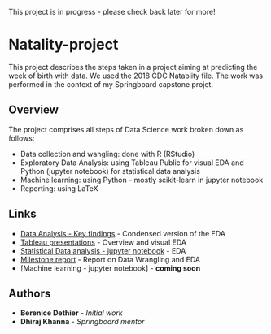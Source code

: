 This project is in progress - please check back later for more!

# Natality-project

This project describes the steps taken in a project aiming at predicting the week of birth with data. We used the 2018 CDC Natablity file. The work was performed in the context of my Springboard capstone projet.

## Overview

The project comprises all steps of Data Science work broken down as follows:
* Data collection and wangling: done with R (RStudio)
* Exploratory Data Analysis: using Tableau Public for visual EDA and Python (jupyter notebook) for statistical data analysis
* Machine learning: using Python - mostly scikit-learn in jupyter notebook
* Reporting: using LaTeX

## Links

* [Data Analysis - Key findings](https://github.com/bd3thier/Natality-project/blob/master/Key%20findings%20final.pdf) - Condensed version of the EDA
* [Tableau presentations](https://public.tableau.com/profile/berenice7204#!/) - Overview and visual EDA
* [Statistical Data analysis - jupyter notebook](https://github.com/bd3thier/Natality-project/blob/master/Statistical%20Data%20Analysis.ipynb) - EDA
* [Milestone report](https://github.com/bd3thier/Natality-project/blob/master/Milestone%20report.pdf) - Report on Data Wrangling and EDA
* [Machine learning - jupyter notebook] - **coming soon**



## Authors

* **Berenice Dethier** - *Initial work* 
* **Dhiraj Khanna** - *Springboard mentor* 

